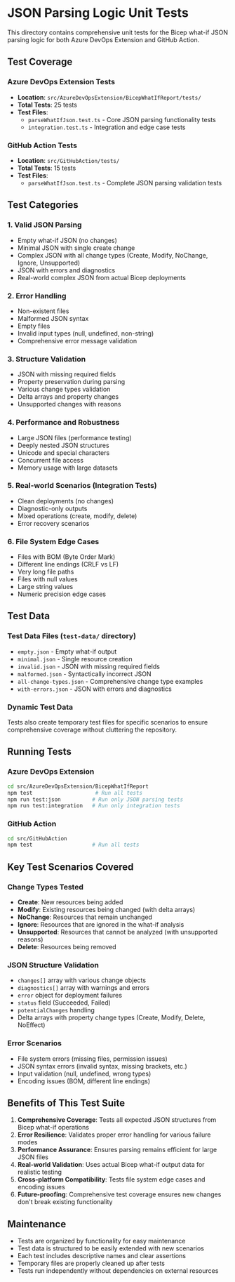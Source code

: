 # JSON Parsing Logic Unit Tests

This directory contains comprehensive unit tests for the Bicep what-if JSON parsing logic for both Azure DevOps Extension and GitHub Action.

## Test Coverage

### Azure DevOps Extension Tests
- **Location**: `src/AzureDevOpsExtension/BicepWhatIfReport/tests/`
- **Total Tests**: 25 tests
- **Test Files**:
  - `parseWhatIfJson.test.ts` - Core JSON parsing functionality tests
  - `integration.test.ts` - Integration and edge case tests

### GitHub Action Tests
- **Location**: `src/GitHubAction/tests/`
- **Total Tests**: 15 tests
- **Test Files**:
  - `parseWhatIfJson.test.ts` - Complete JSON parsing validation tests

## Test Categories

### 1. Valid JSON Parsing
- Empty what-if JSON (no changes)
- Minimal JSON with single create change
- Complex JSON with all change types (Create, Modify, NoChange, Ignore, Unsupported)
- JSON with errors and diagnostics
- Real-world complex JSON from actual Bicep deployments

### 2. Error Handling
- Non-existent files
- Malformed JSON syntax
- Empty files
- Invalid input types (null, undefined, non-string)
- Comprehensive error message validation

### 3. Structure Validation
- JSON with missing required fields
- Property preservation during parsing
- Various change types validation
- Delta arrays and property changes
- Unsupported changes with reasons

### 4. Performance and Robustness
- Large JSON files (performance testing)
- Deeply nested JSON structures
- Unicode and special characters
- Concurrent file access
- Memory usage with large datasets

### 5. Real-world Scenarios (Integration Tests)
- Clean deployments (no changes)
- Diagnostic-only outputs
- Mixed operations (create, modify, delete)
- Error recovery scenarios

### 6. File System Edge Cases
- Files with BOM (Byte Order Mark)
- Different line endings (CRLF vs LF)
- Very long file paths
- Files with null values
- Large string values
- Numeric precision edge cases

## Test Data

### Test Data Files (`test-data/` directory)
- `empty.json` - Empty what-if output
- `minimal.json` - Single resource creation
- `invalid.json` - JSON with missing required fields
- `malformed.json` - Syntactically incorrect JSON
- `all-change-types.json` - Comprehensive change type examples
- `with-errors.json` - JSON with errors and diagnostics

### Dynamic Test Data
Tests also create temporary test files for specific scenarios to ensure comprehensive coverage without cluttering the repository.

## Running Tests

### Azure DevOps Extension
```bash
cd src/AzureDevOpsExtension/BicepWhatIfReport
npm test                    # Run all tests
npm run test:json          # Run only JSON parsing tests
npm run test:integration   # Run only integration tests
```

### GitHub Action
```bash
cd src/GitHubAction
npm test                   # Run all tests
```

## Key Test Scenarios Covered

### Change Types Tested
- **Create**: New resources being added
- **Modify**: Existing resources being changed (with delta arrays)
- **NoChange**: Resources that remain unchanged
- **Ignore**: Resources that are ignored in the what-if analysis
- **Unsupported**: Resources that cannot be analyzed (with unsupported reasons)
- **Delete**: Resources being removed

### JSON Structure Validation
- `changes[]` array with various change objects
- `diagnostics[]` array with warnings and errors
- `error` object for deployment failures
- `status` field (Succeeded, Failed)
- `potentialChanges` handling
- Delta arrays with property change types (Create, Modify, Delete, NoEffect)

### Error Scenarios
- File system errors (missing files, permission issues)
- JSON syntax errors (invalid syntax, missing brackets, etc.)
- Input validation (null, undefined, wrong types)
- Encoding issues (BOM, different line endings)

## Benefits of This Test Suite

1. **Comprehensive Coverage**: Tests all expected JSON structures from Bicep what-if operations
2. **Error Resilience**: Validates proper error handling for various failure modes
3. **Performance Assurance**: Ensures parsing remains efficient for large JSON files
4. **Real-world Validation**: Uses actual Bicep what-if output data for realistic testing
5. **Cross-platform Compatibility**: Tests file system edge cases and encoding issues
6. **Future-proofing**: Comprehensive test coverage ensures new changes don't break existing functionality

## Maintenance

- Tests are organized by functionality for easy maintenance
- Test data is structured to be easily extended with new scenarios
- Each test includes descriptive names and clear assertions
- Temporary files are properly cleaned up after tests
- Tests run independently without dependencies on external resources